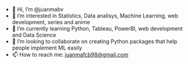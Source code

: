 - 👋 Hi, I’m @juanmabv
- 👀 I’m interested in Statistics, Data analisys, Machine Learning, web development, series and anime
- 🌱 I’m currently learning Python, Tableau, PowerBI, web development and Data Science
- 💞️ I’m looking to collaborate on creating Python packages that help people implement ML easily
- 📫 How to reach me: juanmafcb98@gmail.com

<!---
juanmabv/juanmabv is a ✨ special ✨ repository because its `README.md` (this file) appears on your GitHub profile.
You can click the Preview link to take a look at your changes.
--->
